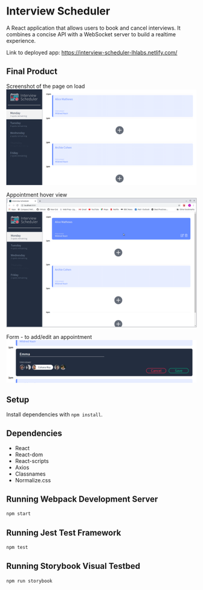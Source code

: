 # Interview Scheduler

A React application that allows users to book and cancel interviews. It combines a concise API with a WebSocket server to build a realtime experience.

Link to deployed app: https://interview-scheduler-lhlabs.netlify.com/

## Final Product

Screenshot of the page on load
![Screenshot of the page on load](https://github.com/AliceMathews/scheduler/blob/master/docs/Main%20screen.png)

Appointment hover view
![Appointment hover view](https://github.com/AliceMathews/scheduler/blob/master/docs/hoverview.png)

Form - to add/edit an appointment
![Form - to add/edit an appointment](https://github.com/AliceMathews/scheduler/blob/master/docs/form.png)

## Setup

Install dependencies with `npm install`.

## Dependencies

- React
- React-dom
- React-scripts
- Axios
- Classnames
- Normalize.css

## Running Webpack Development Server

```sh
npm start
```

## Running Jest Test Framework

```sh
npm test
```

## Running Storybook Visual Testbed

```sh
npm run storybook
```
